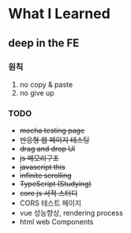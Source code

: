 # What I Learned

## deep in the FE

### 원칙

1. no copy & paste
2. no give up

### TODO

- <s>mocha testing page</s>
- <s>반응형 웹 페이지 테스팅</s>
- <s>drag and drop UI</s>
- <s>js 메모리구조</s>
- <s>javascript this</s>
- <s>infinite scrolling</s>
- <s>TypeScript (Studying)</s>
- <s>core js 서적 스터디</s>
- CORS 테스트 페이지
- vue 성능향상, rendering process
- html web Components

